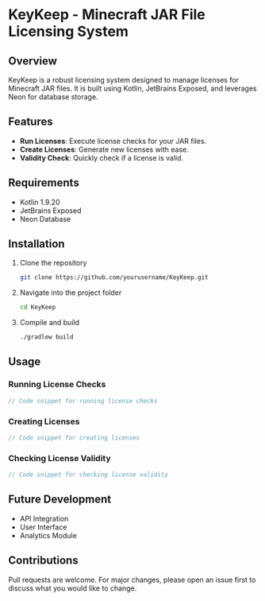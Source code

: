 # KeyKeep - Minecraft JAR File Licensing System

## Overview

KeyKeep is a robust licensing system designed to manage licenses for Minecraft JAR files. It is built using Kotlin,
JetBrains Exposed, and leverages Neon for database storage.

## Features

- **Run Licenses**: Execute license checks for your JAR files.
- **Create Licenses**: Generate new licenses with ease.
- **Validity Check**: Quickly check if a license is valid.

## Requirements

- Kotlin 1.9.20
- JetBrains Exposed
- Neon Database

## Installation

1. Clone the repository
   ```bash
   git clone https://github.com/yourusername/KeyKeep.git
   ```
2. Navigate into the project folder
   ```bash
   cd KeyKeep
   ```
3. Compile and build
   ```bash
   ./gradlew build
   ```

## Usage

### Running License Checks

```kotlin
// Code snippet for running license checks
```

### Creating Licenses

```kotlin
// Code snippet for creating licenses
```

### Checking License Validity

```kotlin
// Code snippet for checking license validity
```

## Future Development

- API Integration
- User Interface
- Analytics Module

## Contributions

Pull requests are welcome. For major changes, please open an issue first to discuss what you would like to change.
